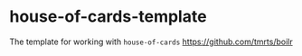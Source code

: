 # house-of-cards-template

The template for working with `house-of-cards`
https://github.com/tmrts/boilr
